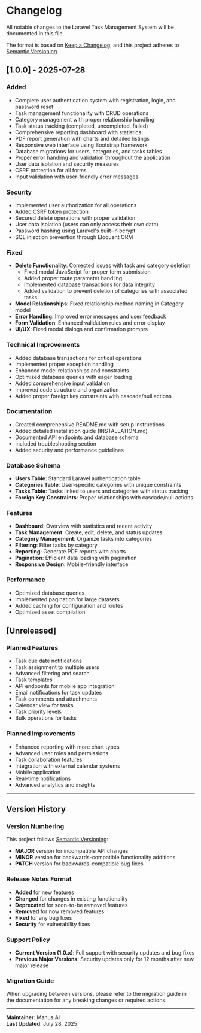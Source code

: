 # Changelog

All notable changes to the Laravel Task Management System will be documented in this file.

The format is based on [Keep a Changelog](https://keepachangelog.com/en/1.0.0/),
and this project adheres to [Semantic Versioning](https://semver.org/spec/v2.0.0.html).

## [1.0.0] - 2025-07-28

### Added
- Complete user authentication system with registration, login, and password reset
- Task management functionality with CRUD operations
- Category management with proper relationship handling
- Task status tracking (completed, uncompleted, failed)
- Comprehensive reporting dashboard with statistics
- PDF report generation with charts and detailed listings
- Responsive web interface using Bootstrap framework
- Database migrations for users, categories, and tasks tables
- Proper error handling and validation throughout the application
- User data isolation and security measures
- CSRF protection for all forms
- Input validation with user-friendly error messages

### Security
- Implemented user authorization for all operations
- Added CSRF token protection
- Secured delete operations with proper validation
- User data isolation (users can only access their own data)
- Password hashing using Laravel's built-in bcrypt
- SQL injection prevention through Eloquent ORM

### Fixed
- **Delete Functionality**: Corrected issues with task and category deletion
  - Fixed modal JavaScript for proper form submission
  - Added proper route parameter handling
  - Implemented database transactions for data integrity
  - Added validation to prevent deletion of categories with associated tasks
- **Model Relationships**: Fixed relationship method naming in Category model
- **Error Handling**: Improved error messages and user feedback
- **Form Validation**: Enhanced validation rules and error display
- **UI/UX**: Fixed modal dialogs and confirmation prompts

### Technical Improvements
- Added database transactions for critical operations
- Implemented proper exception handling
- Enhanced model relationships and constraints
- Optimized database queries with eager loading
- Added comprehensive input validation
- Improved code structure and organization
- Added proper foreign key constraints with cascade/null actions

### Documentation
- Created comprehensive README.md with setup instructions
- Added detailed installation guide (INSTALLATION.md)
- Documented API endpoints and database schema
- Included troubleshooting section
- Added security and performance guidelines

### Database Schema
- **Users Table**: Standard Laravel authentication table
- **Categories Table**: User-specific categories with unique constraints
- **Tasks Table**: Tasks linked to users and categories with status tracking
- **Foreign Key Constraints**: Proper relationships with cascade/null actions

### Features
- **Dashboard**: Overview with statistics and recent activity
- **Task Management**: Create, edit, delete, and status updates
- **Category Management**: Organize tasks into categories
- **Filtering**: Filter tasks by category
- **Reporting**: Generate PDF reports with charts
- **Pagination**: Efficient data loading with pagination
- **Responsive Design**: Mobile-friendly interface

### Performance
- Optimized database queries
- Implemented pagination for large datasets
- Added caching for configuration and routes
- Optimized asset compilation

## [Unreleased]

### Planned Features
- Task due date notifications
- Task assignment to multiple users
- Advanced filtering and search
- Task templates
- API endpoints for mobile app integration
- Email notifications for task updates
- Task comments and attachments
- Calendar view for tasks
- Task priority levels
- Bulk operations for tasks

### Planned Improvements
- Enhanced reporting with more chart types
- Advanced user roles and permissions
- Task collaboration features
- Integration with external calendar systems
- Mobile application
- Real-time notifications
- Advanced analytics and insights

---

## Version History

### Version Numbering
This project follows [Semantic Versioning](https://semver.org/):
- **MAJOR** version for incompatible API changes
- **MINOR** version for backwards-compatible functionality additions
- **PATCH** version for backwards-compatible bug fixes

### Release Notes Format
- **Added** for new features
- **Changed** for changes in existing functionality
- **Deprecated** for soon-to-be removed features
- **Removed** for now removed features
- **Fixed** for any bug fixes
- **Security** for vulnerability fixes

### Support Policy
- **Current Version (1.0.x)**: Full support with security updates and bug fixes
- **Previous Major Versions**: Security updates only for 12 months after new major release

### Migration Guide
When upgrading between versions, please refer to the migration guide in the documentation for any breaking changes or required actions.

---

**Maintainer**: Manus AI  
**Last Updated**: July 28, 2025

